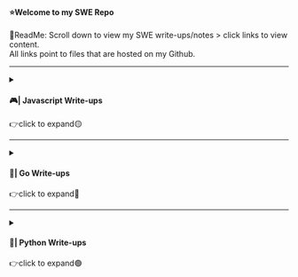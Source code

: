#### ⭐Welcome to my SWE Repo
📌ReadMe:
Scroll down to view my SWE write-ups/notes > click links to view content.  
All links point to files that are hosted on my Github.

---------------------------------------------------------------------------------------------------------------------------------------------------------------------------------

<details>
<summary>
<h4 align="left">  🎮| Javascript Write-ups</h4>
👉click to expand🟡
</summary>
<br>

| Topic(s) | Link(s) | Description | 
| -------- | -------- | -------- | 
| Project 1: Snake | [Snake Directory](https://github.com/IvanVlademirS/Ivan_Software_Engineering_Stash/tree/master/MAIN/JavaScript/Snake_JS_Project)| Snake game, click directory link to view code and play |
| Project 2: Tetris | [Tetris Directory](https://github.com/IvanVlademirS/Ivan_Software_Engineering_Stash/tree/master/MAIN/JavaScript/Tetris_JS_Project)| Tetris game, click directory link to view code and play |
| Project 3: FlappyBird | [FBird Directory](https://github.com/IvanVlademirS/Ivan_Software_Engineering_Stash/tree/master/MAIN/JavaScript/Flappy%20Bird%20JS%20Code)| Flappy Bird game, click directory link to view code and play |


</details>

---------------------------------------------------------------------------------------------------------------------------------------------------------------------------------

<details>
<summary>
<h4 align="left">   🚀| Go Write-ups</h4>
👉click to expand🔵
</summary>

PUSH IN PROGRESS


</details>

---------------------------------------------------------------------------------------------------------------------------------------------------------------------------------

<details>
<summary>
<h4 align="left">  🐍| Python Write-ups</h4>
👉click to expand🟢
</summary>
<br>

| Topic(s) | Link(s) | Description | 
| -------- | -------- | -------- | 
| Basics | [Notes](https://github.com/IvanVlademirS/Ivan_Software_Engineering_Stash/tree/master/MAIN/Python/1WK_Py), [Exercises](https://github.com/IvanVlademirS/Ivan_Software_Engineering_Stash/tree/master/MAIN/Python/1WK_Py/Exercises) | Basic Python notes & exercises |
| RedTeam | [Basics for Pentesting](https://github.com/IvanVlademirS/Ivan_Software_Engineering_Stash/blob/master/MAIN/Python/C.%20Basic%20Python%20for%20Pentesting.md) | Python for RedTeaming |

</details>
